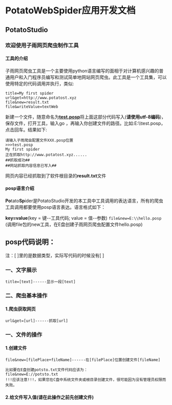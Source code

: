 # PotatoWebSpider应用开发文档

## PotatoStudio

### 欢迎使用子雨网页爬虫制作工具



#### 工具的介绍

子雨网页爬虫工具是一个主要使用python语言编写的面相于对计算机感兴趣的普通用户和入门程序员编写和测试简单地网站网页爬虫。此工具是一个工具集，可以使用特定的代码调用并执行，类似:

```posp
title=My first spider
url&get=http://www.potatost.xyz
file&new=result.txt
file&writeValue=textWeb
```

新建一个文件，随意命名为<u>**test.posp**</u>将上面这部分代码写入(**请使用utf-8编码**)，保存文件，打开工具，输入go ，再输入你创建文件的路径。比如:E:\\\test.posp，点击回车。结果如下:

```psop
请输入子雨爬虫配置文件XXX.posp位置
>>>test.posp
My first spider
正在抓取http://www.potatost.xyz......
##抓取成功##
##网站抓取内容信息已写入##
```

网页内容已经抓取到了软件根目录的**result.txt**文件

#### posp语言介绍

**Po**tato**Sp**ider是PotatoStudio开发的本工具中工具调用的表达语言，所有的爬虫工具调用都要使用posp语言表达。语言格式如下：

**key=value**(key = 键--工具代码; value = 值--参数)
`file&new=E:\\hello.posp` (调用file包的new工具，在E盘创建子雨网页爬虫配置文件hello.posp)



## posp代码说明：

注：[ ]里的是数据类型，实际写代码的时候没有[ ]

### 一、文字展示

```posp
title=[text]------显示一段[text]
```

### 二、爬虫基本操作

#### 1.爬虫获取网页

```posp
url&get=[url]------抓取[url]
```

### 一、文件的操作

#### 1.创建文件

```posp
file&new=[filePlace+fileName]------在[filePlace]位置创建文件[fileName]

比如要在E盘创建potsto.txt文件代码应该为：
file&new=E://potsto.txt
!!!应该注意!!!，如果您在C盘中系统文件夹或根目录创建文件，很可能因为没有管理员权限而失败。
```

#### 2.给文件写入值(请在此操作之前先创建文件)

```posp

```